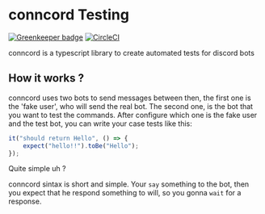 # conncord Testing

[![Greenkeeper badge](https://badges.greenkeeper.io/lucasgmagalhaes/conncord.svg)](https://greenkeeper.io/)
[![CircleCI](https://circleci.com/gh/lucasgmagalhaes/conncord.svg?style=shield)](https://circleci.com/gh/lucasgmagalhaes/conncord)

conncord is a typescript library to create automated tests for discord bots

## How it works ?

conncord uses two bots to send messages between then, the first one is the 'fake user', who will send the real bot.
The second one, is the bot that you want to test the commands. After configure which one is the fake user and the test bot,
you can write your case tests like this:

```ts
it("should return Hello", () => {
    expect("hello!!").toBe("Hello");
});

```

Quite simple uh ?

conncord sintax is short and simple. Your `say` something to the bot, then you expect that he respond something to will,
so you gonna `wait` for a response.
